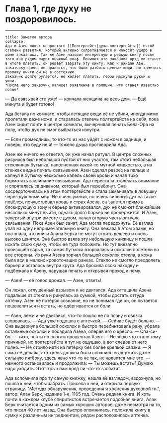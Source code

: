 # Глава 1, где духу не поздоровилось.
- - -
```ad-note
title: Заметка автора
collapse:
Ада и Азен ловят непростого [[Полтергейст|духа-полтергейста]] пятой степени развития, который активно сопротивляется и наносит ущерб в доме заказчика. Так же Азен назодит интересную и редкую книгу после того как рядом падет книжный шкаф. Понимая что заказчик вряд ли станет в итоге платить, он решает забрать эту кингу. Как и ожидан Азе, заказчику очень не нравится, что были разбиты ценные вещи, но заметить пропажу книги он не в состоянии.
Заказчик долго ругается, не желает платить, герои махнули рукой и ушли.
*После чего заказчик напишет заявление в полицию, что станет известно позже*
```

— Да связывай его уже! — кричала женщина на весь дом.
— Ещё минута и будет готово!

Ада бегала по комнате, чтобы летящие вещи её не убили, иногда мимо пролетали даже ножи, и старалась отвлечь полтергейста на себя, пока Азен сидит почти в центре комнаты, вычерчивая печать Бела-Ора на полу, чтобы дух не смог выбраться изнутри.

— Если промедлишь, то кто-то из нас уйдёт с ножом в заднице, и поверь, это буду не я! — тяжело дыша проговорила Ада.

Азен же ничего не ответил, он уже начал ритуал.
В центре сложных рисунков был небольшой пустой от них участок, там стоит небольшая стеклянная бутылка, наполненная какой-то мутной жидкостью, а на стенках видна печать связывания. Азен сделал разрез на пальце и капнул в бутылку несколько капель своей крови и начал тихо бормотать заклинание связывания. Ада перестала отвлекать внимание и спряталась за диваном, который был перевёрнут. Она сосредоточилась на этом полтергейсте и стала заманивать в ловушку через духовный мир.
Не очень умный, но очень сильный дух на такое повёлся, почувствовал кровь и страх Азена, он залетел прямо в блокирующую зону и барьер активировался, дух не сможет ближайшие несколько минут выйти, однако долго барьер не продержится. И Азен, запертый внутри вместе с духом, начал вторую часть ритуала связывания.
Пока Азен был занят, Ада могла передохнуть. Её взгляд упал на одну непримечательную книгу. Она лежала в этом хламе, но она знала, что книги Алана Берка не могут стоить дёшево и очень высоко ценятся. Она быстро взяла эту небольшую книжицу и пошла искать свою сумку, чтобы её туда положить.
Но тут внезапно произошёл взрыв, та самая бутылка взорвалась и осколки полетели во все стороны. Из руки Азена торчал большой осколок стекла, а кожа была вся в мелких кровоточащих ранках. Стекло не смогло преодолеть барьер и осталось внутри круга.
Ада бросила свою находку и подбежала к Азену, нарушая печать и открывая проход к нему.

— Азен! — её голос дрожал. — Азен, ответь!

Он лежал, оглушённый взрывом и не двигался. Ада оттащила Азена подальше от стекла и ринулась за сумкой, чтобы достать оттуда аптечку. Азен не потерял сознание, но не понимал где он, он пытается пошевелиться и встать, но одёргивается от боли.

— Азен, лежи и не двигайся, что-то пошло не по плану и связка взорвалась. — Ада уже подошла с аптечкой. — Сейчас будет больно. — Она выдернула большой осколок и быстро перебинтовала рану, убрала остальные осколки и посадила Азена, оперев его о кресло.
— Спа-си-бо. — тихо, почти по слогам прошептал Азен.
— Не знаю что стало тому причиной, но полтергейста я тут не ощущаю, а вот следов от него полно.
— Не стоило идти на пятёрку без более крепкой связки.
— Я сама её делала, эта хрень должна была спокойно выдержать даже сильную пятёрку, здесь явно что-то не так, не нравится мне это. — немного остановилась и продолжила: — Ты можешь встать? Думаю надо уходить. Этот хрыч нам вряд ли что-то заплатит.

Ада вспомнила про ту самую книжку, нашла её взглядом, вздохнула, но пошла к ней, чтобы забрать. Присела к ней, и открыла первую страницу. "Методы обнаружения, проведения и хранения духовной ти.", автор: Алан Берк, издание 1-е, 1165 год. Очень редкая книга. И хоть почти в каждом клубе спиритистов встречается подобная книга, Алан Берк считается одним из самых хороших авторов, даже несмотря на то, что писал 40 лет назад.
Она быстро опомнилась, положила книгу в сумку к различным ингредиентам, рядом расположилась аптечка. 